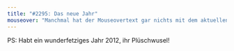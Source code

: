 ```yaml
---
title: "#2295: Das neue Jahr"
mouseover: "Manchmal hat der Mouseovertext gar nichts mit dem aktuellen Comic zu tun."
---
```


PS:
Habt ein wunderfetziges Jahr 2012, ihr Plüschwusel!

